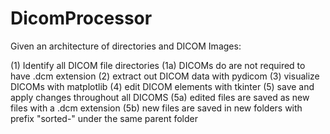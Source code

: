 # DicomProcessor
Given an architecture of directories and DICOM Images: 

(1) Identify all DICOM file directories 
    (1a) DICOMs do are not required to have .dcm extension
(2) extract out DICOM data with pydicom 
(3) visualize DICOMs with matplotlib 
(4) edit DICOM elements with tkinter 
(5) save and apply changes throughout all DICOMS
    (5a) edited files are saved as new files with a .dcm extension
    (5b) new files are saved in new folders with prefix "sorted-" under the same parent folder
